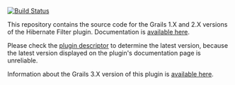 [![Build Status](https://travis-ci.org/gpc/grails-hibernate-filter.svg?branch=master)](https://travis-ci.org/gpc/grails-hibernate-filter)

This repository contains the source code for the Grails 1.X and 2.X versions of the Hibernate Filter plugin. Documentation is [available here](https://grails.org/plugin/hibernate-filter).

Please check the [plugin descriptor](https://github.com/gpc/grails-hibernate-filter/blob/master/HibernateFilterGrailsPlugin.groovy#L5) to determine the latest version, because the latest version displayed on the plugin's documentation page is unreliable.

Information about the Grails 3.X version of this plugin is [available here](https://bintray.com/piotrchowaniec/grails-plugins/grails-hibernate-filter).
